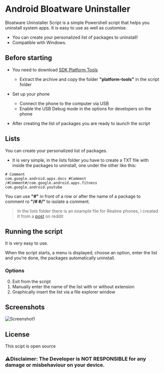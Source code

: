 # Android Bloatware Uninstaller

Bloatware Uninstaller Script is a simple Powershell script that helps you uninstall system apps. It is easy to use as well as customise.

 - You can create your personalized list of packages to uninstall!
 - Compatible with Windows.

## Before starting

- You need to download [SDK Platform Tools ](https://developer.android.com/studio/releases/platform-tools#downloads)
  - Extract the archive and copy the folder **"platform-tools"** in the script folder

- Set up your phone
  - Connect the phone to the computer via USB
  - Enable the USB Debug mode in the options for developers on the phone

- After creating the list of packages you are ready to launch the script

## Lists
You can create your personalized list of packages.

- It is very simple, in the lists folder you have to create a TXT file with inside the packages  to uninstall, one under the other like this:

```
# Comment
com.google.android.apps.docs #Comment
/#Comment#/com.google.android.apps.fitness
com.google.android.youtube
```
You can use **"#"** in front of a row or after the name of a package to comment ro **"/# #/"** to isolate a comment.

>In the lists folder there is an example file for Realme phones, i created it from a [post](https://www.reddit.com/r/Realme/comments/w12bbk/realme_rui_20_rui_30_debloat_list/found) on reddit 
## Running the script
It is very easy to use.

When the script starts, a menu is displayed, choose an option, enter the list and you're done, the packages automatically uninstall.

### Options
0. Exit from the script
1. Manually enter the name of the list with or without extension
2. Graphically insert the list via a file explorer window

## Screenshots
![Screenshot1](https://i.imgur.com/axPIwbOl.png "Screenshot1")

## License
This scipt is open source

### **:warning:Disclaimer:** The Developer is **NOT RESPONSIBLE** for any damage or misbehaviour on your device.
